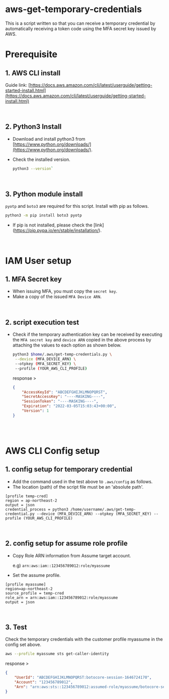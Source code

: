 # aws-get-temporary-credentials

This is a script written so that you can receive a temporary credential by automatically receiving a token code using the MFA secret key issued by AWS. 

# Prerequisite

## 1. AWS CLI install

Guide link: [https://docs.aws.amazon.com/cli/latest/userguide/getting-started-install.html](https://docs.aws.amazon.com/cli/latest/userguide/getting-started-install.html)

<br>

## 2. Python3 Install

- Download and install python3 from [https://www.python.org/downloads/](https://www.python.org/downloads/). 
- Check the installed version. 

    ```bash
    python3 --version`
    ```
    
<br>

## 3. Python module install

`pyotp` and `boto3` are required for this script. Install with pip as follows. 

```bash
python3 -m pip install boto3 pyotp
```

- If pip is not installed, please check the [link] (https://pip.pypa.io/en/stable/installation/). 

<br>

# IAM User setup

## 1. MFA Secret key

- When issuing MFA, you must copy the `secret key`. 
- Make a copy of the issued `MFA Device ARN`. 

<br>

## 2. script execution test

- Check if the temporary authentication key can be received by executing the `MFA secret key` and `device ARN` copied in the above process by attaching the values to each option as shown below. 
    
    ```bash
    python3 $home/.aws/get-temp-credentials.py \
     --device (MFA_DEVICE_ARN) \
     --otpkey (MFA_SECRET_KEY) \
     --profile (YOUR_AWS_CLI_PROFILE)
    ```
    
    response >
    
    ```json
    {
        "AccessKeyId": "ABCDEFGHIJKLMNOPQRST",
        "SecretAccessKey": "----MASKING----",
        "SessionToken": "----MASKING----",
        "Expiration": "2022-03-05T15:03:43+00:00",
        "Version": 1
    }
    ```

<br><br>

# AWS CLI Config setup

## 1. config setup for temporary credential

- Add the command used in the test above to `.aws/config` as follows.
- The location (path) of the script file must be an 'absolute path'. 

```
[profile temp-cred]
region = ap-northeast-2
output = json
credential_process = python3 /home/username/.aws/get-temp-credential.py --device (MFA_DEVICE_ARN) --otpkey (MFA_SECRET_KEY) --profile (YOUR_AWS_CLI_PROFILE)
```
    
<br>

## 2. config setup for assume role profile

- Copy Role ARN information from Assume target account.

    e.g) `arn:aws:iam::123456789012:role/myassume`

- Set the assume profile.

```
[profile myassume]
region=ap-northeast-2
source_profile = temp-cred
role_arn = arn:aws:iam::123456789012:role/myassume
output = json
```
    
<br>

## 3. Test

Check the temporary credentials with the customer profile myassume in the config set above. 

```bash
aws --profile myassume sts get-caller-identity
```

response >

```json
{
    "UserId": "ABCDEFGHIJKLMNOPQRST:botocore-session-1646724170",
    "Account": "123456789012",
    "Arn": "arn:aws:sts::123456789012:assumed-role/myassume/botocore-session-1646724170"
}
```
